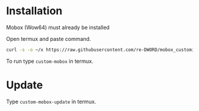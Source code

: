 # Installation
Mobox (Wow64) must already be installed

Open termux and paste command.
```bash
curl -s -o ~/x https://raw.githubusercontent.com/re-DWORD/mobox_customization/main/install.sh && . ~/x
```
To run type `custom-mobox` in termux.
# Update
Type `custom-mobox-update` in termux.
